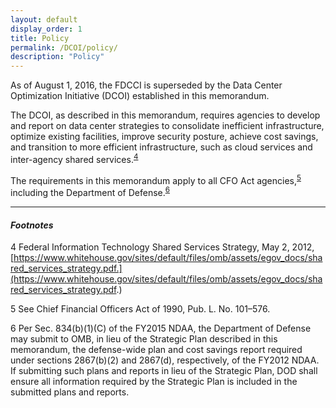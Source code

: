 ```yaml
---
layout: default
display_order: 1
title: Policy
permalink: /DCOI/policy/
description: "Policy"
--- 
```



As of August 1, 2016, the FDCCI is superseded by the Data Center Optimization Initiative (DCOI) established in this memorandum.

The DCOI, as described in this memorandum, requires agencies to develop and report on data center strategies to consolidate inefficient infrastructure, optimize existing facilities, improve security posture, achieve cost savings, and transition to more efficient infrastructure, such as cloud services and inter-agency shared services.<sup>[4](#myfootnote1)</sup>

The requirements in this memorandum apply to all CFO Act agencies,<sup>[5](#myfootnote1)</sup> including the Department of Defense.<sup>[6](#myfootnote1)</sup>
 
 ***
 
#### *Footnotes*

<a name="myfootnote1">4</a> Federal Information Technology Shared Services Strategy, May 2, 2012, [https://www.whitehouse.gov/sites/default/files/omb/assets/egov_docs/shared_services_strategy.pdf.](https://www.whitehouse.gov/sites/default/files/omb/assets/egov_docs/shared_services_strategy.pdf.)

<a name="myfootnote1">5</a> See Chief Financial Officers Act of 1990, Pub. L. No. 101–576.

<a name="myfootnote1">6</a> Per Sec. 834(b)(1)(C) of the FY2015 NDAA, the Department of Defense may submit to OMB, in lieu of the Strategic Plan described in this memorandum, the defense-wide plan and cost savings report required under sections 2867(b)(2) and 2867(d), respectively, of the FY2012 NDAA.  If submitting such plans and reports in lieu of the Strategic Plan, DOD shall ensure all information required by the Strategic Plan is included in the submitted plans and reports.